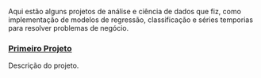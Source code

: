 Aqui estão alguns projetos de análise e ciência de dados que fiz, como implementação de modelos de regressão, classificação e séries temporias para resolver problemas de negócio. 

### [Primeiro Projeto](#)
Descrição do projeto.